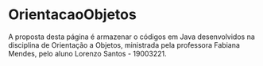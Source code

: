 # OrientacaoObjetos
A proposta desta página é armazenar o códigos em Java desenvolvidos na disciplina de Orientação a Objetos, ministrada pela professora Fabiana Mendes, pelo aluno Lorenzo Santos - 19003221.
